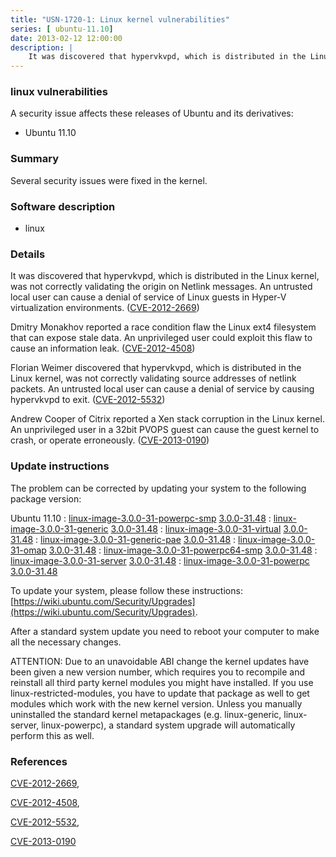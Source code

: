 ```yaml
---
title: "USN-1720-1: Linux kernel vulnerabilities"
series: [ ubuntu-11.10]
date: 2013-02-12 12:00:00
description: |
    It was discovered that hypervkvpd, which is distributed in the Linux kernel, was not correctly validating the origin on Netlink messages. An untrusted local user can cause a denial of service of Linux guests in Hyper-V virtualization environments. ([CVE-2012-2669](http://people.ubuntu.com/~ubuntu-security/cve/CVE-2012-2669))
--- 
```

 
 


### linux vulnerabilities

A security issue affects these releases of Ubuntu and its derivatives:

* Ubuntu 11.10

### Summary

Several security issues were fixed in the kernel. 

### Software description

* linux 

### Details

It was discovered that hypervkvpd, which is distributed in the Linux kernel, was not correctly validating the origin on Netlink messages. An untrusted local user can cause a denial of service of Linux guests in Hyper-V virtualization environments. ([CVE-2012-2669](http://people.ubuntu.com/~ubuntu-security/cve/CVE-2012-2669))

Dmitry Monakhov reported a race condition flaw the Linux ext4 filesystem that can expose stale data. An unprivileged user could exploit this flaw to cause an information leak. ([CVE-2012-4508](http://people.ubuntu.com/~ubuntu-security/cve/CVE-2012-4508))

Florian Weimer discovered that hypervkvpd, which is distributed in the Linux kernel, was not correctly validating source addresses of netlink packets. An untrusted local user can cause a denial of service by causing hypervkvpd to exit. ([CVE-2012-5532](http://people.ubuntu.com/~ubuntu-security/cve/CVE-2012-5532))

Andrew Cooper of Citrix reported a Xen stack corruption in the Linux kernel. An unprivileged user in a 32bit PVOPS guest can cause the guest kernel to crash, or operate erroneously. ([CVE-2013-0190](http://people.ubuntu.com/~ubuntu-security/cve/CVE-2013-0190)) 

### Update instructions

The problem can be corrected by updating your system to the following package version:

Ubuntu 11.10
 : [linux-image-3.0.0-31-powerpc-smp](https://launchpad.net/ubuntu/+source/linux) <span> [3.0.0-31.48](https://launchpad.net/ubuntu/+source/linux/3.0.0-31.48) </span> 
 : [linux-image-3.0.0-31-generic](https://launchpad.net/ubuntu/+source/linux) <span> [3.0.0-31.48](https://launchpad.net/ubuntu/+source/linux/3.0.0-31.48) </span> 
 : [linux-image-3.0.0-31-virtual](https://launchpad.net/ubuntu/+source/linux) <span> [3.0.0-31.48](https://launchpad.net/ubuntu/+source/linux/3.0.0-31.48) </span> 
 : [linux-image-3.0.0-31-generic-pae](https://launchpad.net/ubuntu/+source/linux) <span> [3.0.0-31.48](https://launchpad.net/ubuntu/+source/linux/3.0.0-31.48) </span> 
 : [linux-image-3.0.0-31-omap](https://launchpad.net/ubuntu/+source/linux) <span> [3.0.0-31.48](https://launchpad.net/ubuntu/+source/linux/3.0.0-31.48) </span> 
 : [linux-image-3.0.0-31-powerpc64-smp](https://launchpad.net/ubuntu/+source/linux) <span> [3.0.0-31.48](https://launchpad.net/ubuntu/+source/linux/3.0.0-31.48) </span> 
 : [linux-image-3.0.0-31-server](https://launchpad.net/ubuntu/+source/linux) <span> [3.0.0-31.48](https://launchpad.net/ubuntu/+source/linux/3.0.0-31.48) </span> 
 : [linux-image-3.0.0-31-powerpc](https://launchpad.net/ubuntu/+source/linux) <span> [3.0.0-31.48](https://launchpad.net/ubuntu/+source/linux/3.0.0-31.48) </span> 

To update your system, please follow these instructions: [https://wiki.ubuntu.com/Security/Upgrades](https://wiki.ubuntu.com/Security/Upgrades).

After a standard system update you need to reboot your computer to make all the necessary changes.

ATTENTION: Due to an unavoidable ABI change the kernel updates have been given a new version number, which requires you to recompile and reinstall all third party kernel modules you might have installed. If you use linux-restricted-modules, you have to update that package as well to get modules which work with the new kernel version. Unless you manually uninstalled the standard kernel metapackages (e.g. linux-generic, linux-server, linux-powerpc), a standard system upgrade will automatically perform this as well. 

### References

 
 [CVE-2012-2669](http://people.ubuntu.com/~ubuntu-security/cve/CVE-2012-2669), 

 [CVE-2012-4508](http://people.ubuntu.com/~ubuntu-security/cve/CVE-2012-4508), 

 [CVE-2012-5532](http://people.ubuntu.com/~ubuntu-security/cve/CVE-2012-5532), 

 [CVE-2013-0190](http://people.ubuntu.com/~ubuntu-security/cve/CVE-2013-0190)
 

